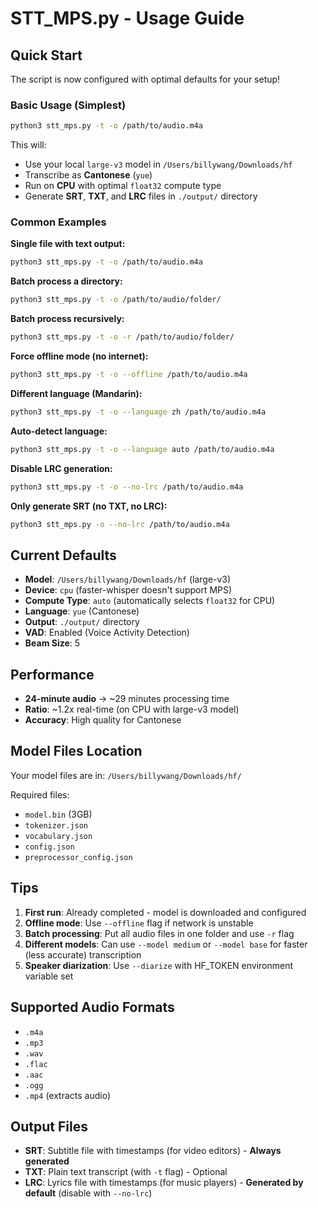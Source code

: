 # STT_MPS.py - Usage Guide

## Quick Start

The script is now configured with optimal defaults for your setup!

### Basic Usage (Simplest)

```bash
python3 stt_mps.py -t -o /path/to/audio.m4a
```

This will:
- Use your local `large-v3` model in `/Users/billywang/Downloads/hf`
- Transcribe as **Cantonese** (`yue`)
- Run on **CPU** with optimal `float32` compute type
- Generate **SRT**, **TXT**, and **LRC** files in `./output/` directory

### Common Examples

**Single file with text output:**
```bash
python3 stt_mps.py -t -o /path/to/audio.m4a
```

**Batch process a directory:**
```bash
python3 stt_mps.py -t -o /path/to/audio/folder/
```

**Batch process recursively:**
```bash
python3 stt_mps.py -t -o -r /path/to/audio/folder/
```

**Force offline mode (no internet):**
```bash
python3 stt_mps.py -t -o --offline /path/to/audio.m4a
```

**Different language (Mandarin):**
```bash
python3 stt_mps.py -t -o --language zh /path/to/audio.m4a
```

**Auto-detect language:**
```bash
python3 stt_mps.py -t -o --language auto /path/to/audio.m4a
```

**Disable LRC generation:**
```bash
python3 stt_mps.py -t -o --no-lrc /path/to/audio.m4a
```

**Only generate SRT (no TXT, no LRC):**
```bash
python3 stt_mps.py -o --no-lrc /path/to/audio.m4a
```

## Current Defaults

- **Model**: `/Users/billywang/Downloads/hf` (large-v3)
- **Device**: `cpu` (faster-whisper doesn't support MPS)
- **Compute Type**: `auto` (automatically selects `float32` for CPU)
- **Language**: `yue` (Cantonese)
- **Output**: `./output/` directory
- **VAD**: Enabled (Voice Activity Detection)
- **Beam Size**: 5

## Performance

- **24-minute audio** → ~29 minutes processing time
- **Ratio**: ~1.2x real-time (on CPU with large-v3 model)
- **Accuracy**: High quality for Cantonese

## Model Files Location

Your model files are in: `/Users/billywang/Downloads/hf/`

Required files:
- `model.bin` (3GB)
- `tokenizer.json`
- `vocabulary.json`
- `config.json`
- `preprocessor_config.json`

## Tips

1. **First run**: Already completed - model is downloaded and configured
2. **Offline mode**: Use `--offline` flag if network is unstable
3. **Batch processing**: Put all audio files in one folder and use `-r` flag
4. **Different models**: Can use `--model medium` or `--model base` for faster (less accurate) transcription
5. **Speaker diarization**: Use `--diarize` with HF_TOKEN environment variable set

## Supported Audio Formats

- `.m4a`
- `.mp3`
- `.wav`
- `.flac`
- `.aac`
- `.ogg`
- `.mp4` (extracts audio)

## Output Files

- **SRT**: Subtitle file with timestamps (for video editors) - **Always generated**
- **TXT**: Plain text transcript (with `-t` flag) - Optional
- **LRC**: Lyrics file with timestamps (for music players) - **Generated by default** (disable with `--no-lrc`)


